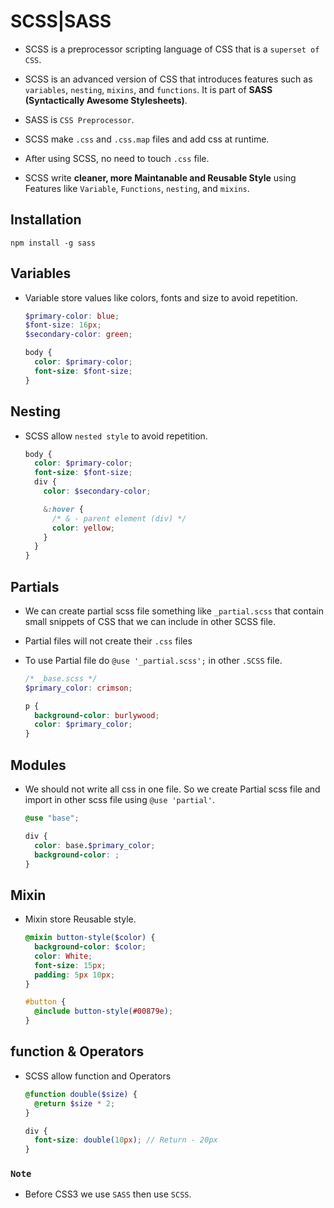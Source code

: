 # SCSS|SASS

- SCSS is a preprocessor scripting language of CSS that is a `superset of CSS`.
- SCSS is an advanced version of CSS that introduces features such as `variables`, `nesting`, `mixins`, and `functions`. It is part of <strong>SASS (Syntactically Awesome Stylesheets)</strong>.

- SASS is `CSS Preprocessor`.
- SCSS make `.css` and `.css.map` files and add css at runtime.
- After using SCSS, no need to touch `.css` file.
- SCSS write <strong> cleaner, more Maintanable and Reusable Style</strong> using Features like `Variable`, `Functions`, `nesting`, and `mixins`.

## Installation

    npm install -g sass

## Variables

- Variable store values like colors, fonts and size to avoid repetition.

  ```scss
  $primary-color: blue;
  $font-size: 16px;
  $secondary-color: green;

  body {
    color: $primary-color;
    font-size: $font-size;
  }
  ```

## Nesting

- SCSS allow `nested style` to avoid repetition.

  ```scss
  body {
    color: $primary-color;
    font-size: $font-size;
    div {
      color: $secondary-color;

      &:hover {
        /* & - parent element (div) */
        color: yellow;
      }
    }
  }
  ```

## Partials

- We can create partial scss file something like `_partial.scss` that contain small snippets of CSS that we can include in other SCSS file.
- Partial files will not create their `.css` files
- To use Partial file do `@use '_partial.scss';` in other `.SCSS` file.

  ```scss
  /* _base.scss */
  $primary_color: crimson;

  p {
    background-color: burlywood;
    color: $primary_color;
  }
  ```

## Modules

- We should not write all css in one file. So we create Partial scss file and import in other scss file using `@use 'partial'`.

  ```scss
  @use "base";

  div {
    color: base.$primary_color;
    background-color: ;
  }
  ```

## Mixin

- Mixin store Reusable style.

  ```scss
  @mixin button-style($color) {
    background-color: $color;
    color: White;
    font-size: 15px;
    padding: 5px 10px;
  }

  #button {
    @include button-style(#00879e);
  }
  ```

## function & Operators

- SCSS allow function and Operators

  ```scss
  @function double($size) {
    @return $size * 2;
  }

  div {
    font-size: double(10px); // Return - 20px
  }
  ```

### `Note`

- Before CSS3 we use `SASS` then use `SCSS`.
